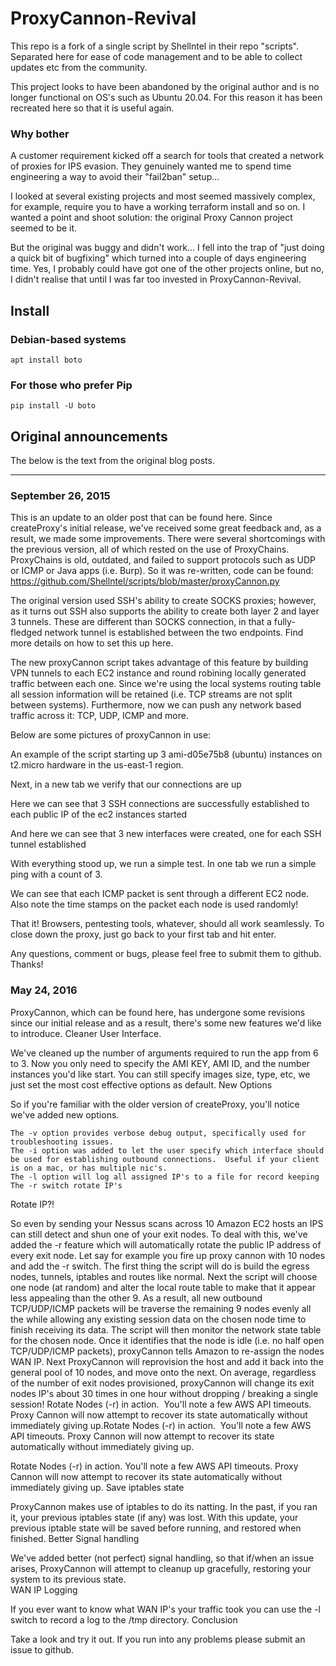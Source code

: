 # ProxyCannon-Revival
This repo is a fork of a single script by Shellntel in their repo "scripts".  Separated here for ease of code management and to be able to collect updates etc from the community.

This project looks to have been abandoned by the original author and is no longer functional on OS's such as Ubuntu 20.04.  For this reason it has been recreated here so that it is useful again.

### Why bother

A customer requirement kicked off a search for tools that created a network of proxies for IPS evasion.  They genuinely wanted me to spend time engineering a way to avoid their "fail2ban" setup...

I looked at several existing projects and most seemed massively complex, for example, require you to have a working terraform install and so on.  I wanted a point and shoot solution: the original Proxy Cannon project seemed to be it.

But the original was buggy and didn't work...  I fell into the trap of "just doing a quick bit of bugfixing" which turned into a couple of days engineering time.  Yes, I probably could have got one of the other projects online, but no, I didn't realise that until I was far too invested in ProxyCannon-Revival.


## Install

### Debian-based systems

```apt install boto```

### For those who prefer Pip

```pip install -U boto```


## Original announcements

The below is the text from the original blog posts.

------------ 

### September 26, 2015

This is an update to an older post that can be found here.  Since createProxy's initial release, we've received some great feedback and, as a result, we made some improvements.   There were several shortcomings with the previous version, all of which rested on the use of ProxyChains.  ProxyChains is old, outdated, and failed to support  protocols such as  UDP or ICMP or Java apps (i.e. Burp).  So it was re-written, code can be found: https://github.com/Shellntel/scripts/blob/master/proxyCannon.py

The original version used SSH's ability to create SOCKS proxies; however, as it turns out SSH also supports the ability to create both layer 2 and layer 3 tunnels.  These are different than SOCKS connection, in that a fully-fledged network tunnel is established between the two endpoints.  Find more details on how to set this up here.

The new proxyCannon script takes advantage of this feature by building VPN tunnels to each EC2 instance and round robining locally generated traffic between each one.  Since we're using the local systems routing table all session information will be retained (i.e. TCP streams are not split between systems).  Furthermore, now we can push any network based traffic across it: TCP, UDP, ICMP and more. 

Below are some pictures of proxyCannon in use:

An example of the script starting up 3 ami-d05e75b8 (ubuntu) instances on t2.micro hardware in the us-east-1 region.

Next, in a new tab we verify that our connections are up

Here we can see that 3 SSH connections are successfully established to each public IP of the ec2 instances started

And here we can see that 3 new interfaces were created, one for each SSH tunnel established

With everything stood up, we run a simple test.  In one tab we run a simple ping with a count of 3.  

We can see that each ICMP packet is sent through a different EC2 node.  Also note the time stamps on the packet each node is used randomly!

That it!  Browsers, pentesting tools, whatever, should all work seamlessly.  To close down the proxy, just go back to your first tab and hit enter.

Any questions, comment or bugs, please feel free to submit them to github.  Thanks!


### May 24, 2016

ProxyCannon, which can be found here, has undergone some revisions since our initial release and as a result, there's some new features we'd like to introduce.
Cleaner User Interface.  

We've cleaned up the number of arguments required to run the app from 6 to 3.  Now you only need to specify the AMI KEY, AMI ID, and the number instances you'd like start. You can still specify images size, type, etc, we just set the most cost effective options as default.
New Options

So if you're familiar with the older version of createProxy, you'll notice we've added new options.  

    The -v option provides verbose debug output, specifically used for troubleshooting issues.
    The -i option was added to let the user specify which interface should be used for establishing outbound connections.  Useful if your client is on a mac, or has multiple nic's.
    The -l option will log all assigned IP's to a file for record keeping 
    The -r switch rotate IP's

Rotate IP?!

So even by sending your Nessus scans across 10 Amazon EC2 hosts an IPS can still detect and shun one of your exit nodes. To deal with this, we've added the -r feature which will automatically rotate the public IP address of every exit node. Let say for example you fire up proxy cannon with 10 nodes and add the -r switch.  The first thing the script will do is build the egress nodes, tunnels, iptables and routes like normal.  Next the script will choose one node (at random) and alter the local route table to make that it appear less appealing than the other 9.  As a result, all new outbound TCP/UDP/ICMP packets will be traverse the remaining 9 nodes evenly all the while allowing any existing session data on the chosen node time to finish receiving its data. The script will then monitor the network state table for the chosen node. Once it identifies that the node is idle (i.e. no half open TCP/UDP/ICMP packets), proxyCannon tells Amazon to re-assign the nodes WAN IP. Next ProxyCannon will reprovision the host and add it back into the general pool of 10 nodes, and move onto the next.  On average, regardless of the number of exit nodes provisioned, proxyCannon will change its exit nodes IP's about 30 times in one hour without dropping / breaking a single session!
Rotate Nodes (-r) in action. &nbsp;You'll note a few AWS API timeouts. Proxy Cannon will now attempt to recover its state automatically without immediately giving up.Rotate Nodes (-r) in action. &nbsp;You'll note a few AWS API timeouts. Proxy Cannon will now attempt to recover its state automatically without immediately giving up.

Rotate Nodes (-r) in action.  You'll note a few AWS API timeouts. Proxy Cannon will now attempt to recover its state automatically without immediately giving up.
Save iptables state

ProxyCannon makes use of iptables to do its natting. In the past, if you ran it, your previous iptables state (if any) was lost. With this update, your previous iptable state will be saved before running, and restored when finished. 
Better Signal handling

We've added better (not perfect) signal handling, so that if/when an issue arises, ProxyCannon will attempt to cleanup up gracefully, restoring your system to its previous state.  
WAN IP Logging

If you ever want to know what WAN IP's your traffic took you can use the -l switch to record a log to the /tmp directory. 
Conclusion

Take a look and try it out.  If you run into any problems please submit an issue to github.
